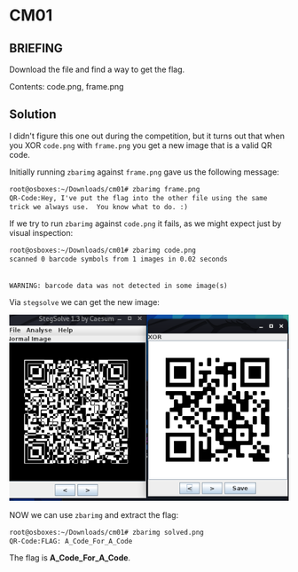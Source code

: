 # CM01
## BRIEFING
Download the file and find a way to get the flag.

Contents: code.png, frame.png

## Solution

I didn't figure this one out during the competition, but it turns out that when you XOR `code.png` with `frame.png` you get a new image that is a valid QR code.

Initially running `zbarimg` against `frame.png` gave us the following message:

```console
root@osboxes:~/Downloads/cm01# zbarimg frame.png 
QR-Code:Hey, I've put the flag into the other file using the same trick we always use.  You know what to do. :)
```

If we try to run `zbarimg` against `code.png` it fails, as we might expect just by visual inspection:

```console
root@osboxes:~/Downloads/cm01# zbarimg code.png 
scanned 0 barcode symbols from 1 images in 0.02 seconds


WARNING: barcode data was not detected in some image(s)
```

Via `stegsolve` we can get the new image:

<img src="stegsolve.png" width="550">

NOW we can use `zbarimg` and extract the flag:

```console
root@osboxes:~/Downloads/cm01# zbarimg solved.png 
QR-Code:FLAG: A_Code_For_A_Code
```

The flag is **A_Code_For_A_Code**.
